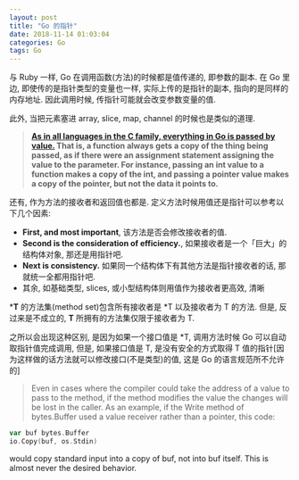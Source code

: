 ```yaml
---
layout: post
title: "Go 的指针"
date: 2018-11-14 01:03:04
categories: Go
tags: Go
---
```


<!--more-->

与 Ruby 一样, Go 在调用函数(方法)的时候都是值传递的, 即参数的副本. 在 Go 里边, 即使传的是指针类型的变量也一样, 实际上传的是指针的副本, 指向的是同样的内存地址. 因此调用时候, 传指针可能就会改变参数变量的值.

此外, 当把元素塞进 array, slice, map, channel 的时候也是类似的道理.

> **[As in all languages in the C family, everything in Go is passed by value.](https://golang.org/doc/faq#different_method_sets) That is, a function always gets a copy of the thing being passed, as if there were an assignment statement assigning the value to the parameter. For instance, passing an int value to a function makes a copy of the int, and passing a pointer value makes a copy of the pointer, but not the data it points to.**

还有, 作为方法的接收者和返回值也都是. 定义方法时候用值还是指针可以参考以下几个因素:

- **First, and most important**, 该方法是否会修改接收者的值.
- **Second is the consideration of efficiency.**, 如果接收者是一个「巨大」的结构体对象, 那还是用指针吧.
- **Next is consistency.** 如果同一个结构体下有其他方法是指针接收者的话, 那就统一全都用指针吧.
- 其余, 如基础类型, slices, 或小型结构体则用值作为接收者更高效, 清晰

***T** 的方法集(method set)包含所有接收者是 *T 以及接收者为 T 的方法. 但是, 反过来是不成立的, **T** 所拥有的方法集仅限于接收者为 T.

之所以会出现这种区别, 是因为如果一个接口值是 *T, 调用方法时候 Go 可以自动取指针值完成调用, 但是, 如果接口值是 T, 是没有安全的方式取得 T 值的指针[因为这样做的话方法就可以修改接口(不是类型)的值, 这是 Go 的语言规范所不允许的]

> Even in cases where the compiler could take the address of a value to pass to the method, if the method modifies the value the changes will be lost in the caller. As an example, if the Write method of bytes.Buffer used a value receiver rather than a pointer, this code:

```go
var buf bytes.Buffer
io.Copy(buf, os.Stdin)
```

would copy standard input into a copy of buf, not into buf itself. This is almost never the desired behavior.

